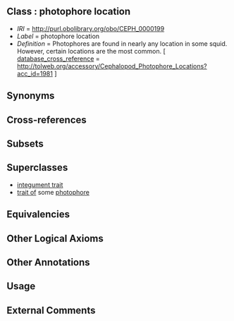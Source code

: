 
## Class : photophore location

 * *IRI* = http://purl.obolibrary.org/obo/CEPH_0000199
 * *Label* = photophore location
 * *Definition* = Photophores are found in nearly any location in some squid. However, certain locations are the most common.  [ [database_cross_reference](../../ef/oboInOwl#hasDbXref.md) = http://tolweb.org/accessory/Cephalopod_Photophore_Locations?acc_id=1981 ]

## Synonyms


## Cross-references


## Subsets


## Superclasses

 * [integument trait](../../CEPH/62/CEPH_0001062.md)
 * [trait of](../../ceph#trait/of/ceph#trait_of.md) some [photophore](../../CEPH/98/CEPH_0000198.md)

## Equivalencies


## Other Logical Axioms


## Other Annotations


## Usage


## External Comments

